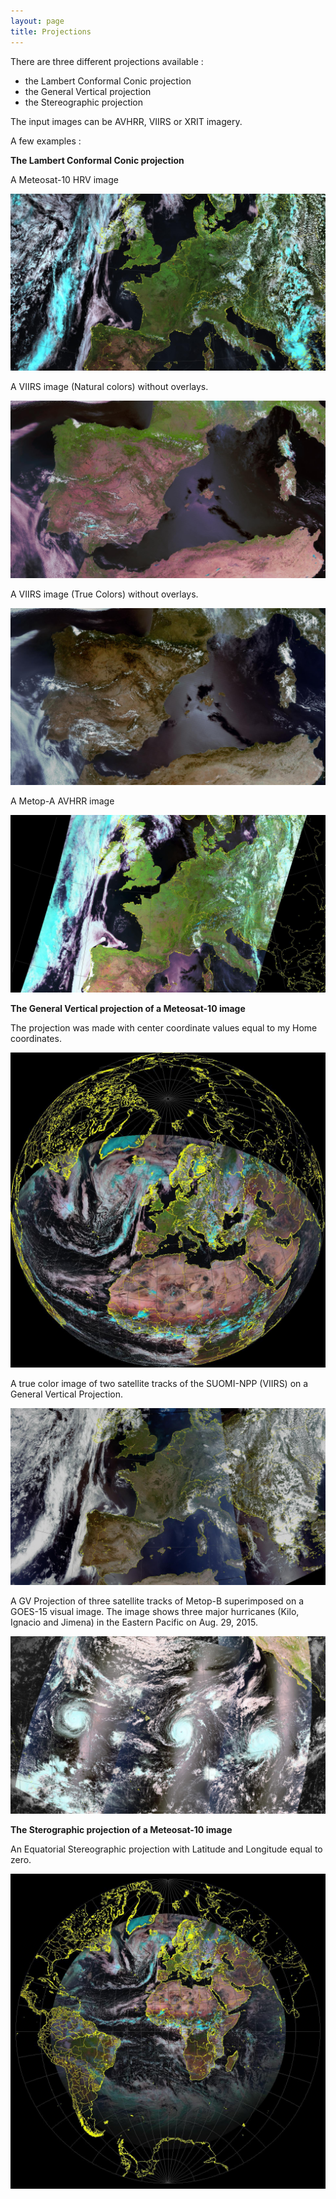 ```yaml
---
layout: page
title: Projections
---
```


There are three different projections available :

- the Lambert Conformal Conic projection
- the General Vertical projection
- the Stereographic projection

The input images can be AVHRR, VIIRS or XRIT imagery.

A few examples :

**The Lambert Conformal Conic projection**

A Meteosat-10 HRV image

![_config.yml](/images/Projection_HRV_LCC.jpg)

A VIIRS image (Natural colors) without overlays.

![_config.yml](/images/spain201506211230_nat.jpg)

A VIIRS image (True Colors) without overlays.

![_config.yml](/images/spain201506211230_true.jpg)

A Metop-A AVHRR image

![_config.yml](/images/Projection_Metop-A_LCC.jpg)

**The General Vertical projection of a Meteosat-10 image**

The projection was made with center coordinate values equal to my Home coordinates.

![_config.yml](/images/Projection_MET-10_GVP.jpg)

A true color image of two satellite tracks of the SUOMI-NPP (VIIRS) on a General Vertical Projection.

![_config.yml](/images/VIIRS_projection_gvp.jpg)

A GV Projection of three satellite tracks of Metop-B superimposed on a GOES-15 visual image. The image shows three major hurricanes (Kilo, Ignacio and Jimena) in the Eastern Pacific on Aug. 29, 2015.

![_config.yml](/images/Kilo_Ignacio_Jimena_20150829.jpg)

**The Sterographic projection of a Meteosat-10 image**

An Equatorial Stereographic projection with Latitude and Longitude equal to zero.

![_config.yml](/images/Projection_MET-10_SG.jpg)
